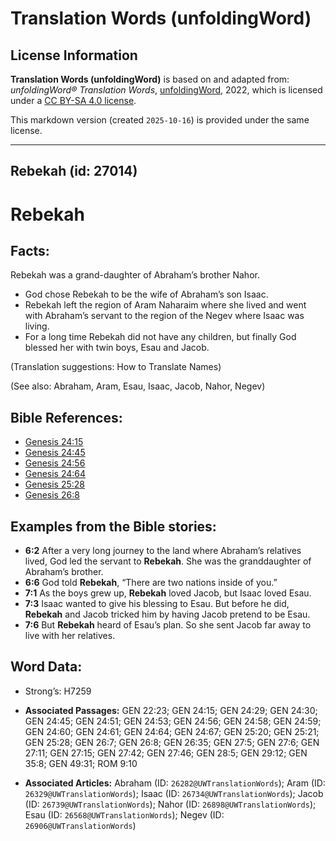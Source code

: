 # Translation Words (unfoldingWord)

## License Information

**Translation Words (unfoldingWord)** is based on and adapted from: _unfoldingWord® Translation Words_, [unfoldingWord](https://unfoldingword.org/utw), 2022, which is licensed under a [CC BY-SA 4.0 license](https://creativecommons.org/licenses/by-sa/4.0/legalcode.en).

This markdown version (created `2025-10-16`) is provided under the same license.



--------------------------------

## Rebekah (id: 27014)

Rebekah
=======

Facts:
------

Rebekah was a grand\-daughter of Abraham’s brother Nahor.

* God chose Rebekah to be the wife of Abraham’s son Isaac.
* Rebekah left the region of Aram Naharaim where she lived and went with Abraham’s servant to the region of the Negev where Isaac was living.
* For a long time Rebekah did not have any children, but finally God blessed her with twin boys, Esau and Jacob.

(Translation suggestions: How to Translate Names)

(See also: Abraham, Aram, Esau, Isaac, Jacob, Nahor, Negev)

Bible References:
-----------------

* [Genesis 24:15](https://ref.ly/Gen24:15)
* [Genesis 24:45](https://ref.ly/Gen24:45)
* [Genesis 24:56](https://ref.ly/Gen24:56)
* [Genesis 24:64](https://ref.ly/Gen24:64)
* [Genesis 25:28](https://ref.ly/Gen25:28)
* [Genesis 26:8](https://ref.ly/Gen26:8)

Examples from the Bible stories:
--------------------------------

* **6:2** After a very long journey to the land where Abraham’s relatives lived, God led the servant to **Rebekah**. She was the granddaughter of Abraham’s brother.
* **6:6** God told **Rebekah**, “There are two nations inside of you.”
* **7:1** As the boys grew up, **Rebekah** loved Jacob, but Isaac loved Esau.
* **7:3** Isaac wanted to give his blessing to Esau. But before he did, **Rebekah** and Jacob tricked him by having Jacob pretend to be Esau.
* **7:6** But **Rebekah** heard of Esau’s plan. So she sent Jacob far away to live with her relatives.

Word Data:
----------

* Strong’s: H7259

* **Associated Passages:** GEN 22:23; GEN 24:15; GEN 24:29; GEN 24:30; GEN 24:45; GEN 24:51; GEN 24:53; GEN 24:56; GEN 24:58; GEN 24:59; GEN 24:60; GEN 24:61; GEN 24:64; GEN 24:67; GEN 25:20; GEN 25:21; GEN 25:28; GEN 26:7; GEN 26:8; GEN 26:35; GEN 27:5; GEN 27:6; GEN 27:11; GEN 27:15; GEN 27:42; GEN 27:46; GEN 28:5; GEN 29:12; GEN 35:8; GEN 49:31; ROM 9:10
* **Associated Articles:** Abraham (ID: `26282@UWTranslationWords`); Aram (ID: `26329@UWTranslationWords`); Isaac (ID: `26734@UWTranslationWords`); Jacob (ID: `26739@UWTranslationWords`); Nahor (ID: `26898@UWTranslationWords`); Esau (ID: `26568@UWTranslationWords`); Negev (ID: `26906@UWTranslationWords`)

